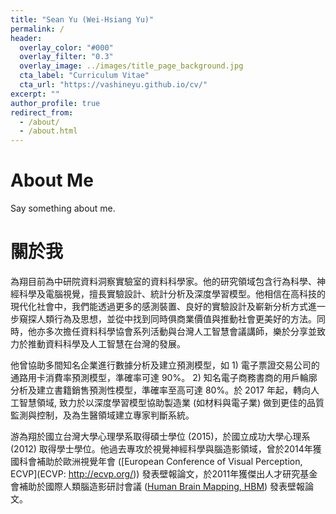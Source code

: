 ```yaml
---
title: "Sean Yu (Wei-Hsiang Yu)"
permalink: /
header:
  overlay_color: "#000"
  overlay_filter: "0.3"
  overlay_image: ../images/title_page_background.jpg
  cta_label: "Curriculum Vitae"
  cta_url: "https://vashineyu.github.io/cv/"
excerpt: ""
author_profile: true
redirect_from: 
  - /about/
  - /about.html
---
```


About Me
=====
Say something about me.


關於我
=====
為翔目前為中研院資料洞察實驗室的資料科學家。他的研究領域包含行為科學、神經科學及電腦視覺，擅長實驗設計、統計分析及深度學習模型。他相信在高科技的現代化社會中，我們能透過更多的感測裝置、良好的實驗設計及嶄新分析方式進一步窺探人類行為及思想，並從中找到同時俱商業價值與推動社會更美好的方法。同時，他亦多次擔任資料科學協會系列活動與台灣人工智慧會議講師，樂於分享並致力於推動資料科學及人工智慧在台灣的發展。

他曾協助多間知名企業進行數據分析及建立預測模型，如 1) 電子票證交易公司的通路用卡消費率預測模型，準確率可達 90%。 2) 知名電子商務書商的用戶輪廓分析及建立書籍銷售預測性模型，準確率至高可達 80%。於 2017 年起，轉向人工智慧領域, 致力於以深度學習模型協助製造業 (如材料與電子業) 做到更佳的品質監測與控制，及為生醫領域建立專家判斷系統。

游為翔於國立台灣大學心理學系取得碩士學位 (2015)，於國立成功大學心理系 (2012) 取得學士學位。他過去專攻於視覺神經科學與腦造影領域，曾於2014年獲國科會補助於歐洲視覺年會 ([European Conference of Visual Perception, ECVP](ECVP: http://ecvp.org/)) 發表壁報論文，於2011年獲傑出人才研究基金會補助於國際人類腦造影研討會議 ([Human Brain Mapping, HBM](https://www.humanbrainmapping.org/i4a/pages/index.cfm?pageID=3267&activateFull=false)) 發表壁報論文。
